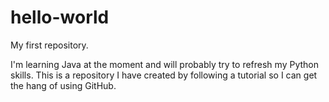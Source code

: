 # hello-world
My first repository.

I'm learning Java at the moment and will probably try to refresh my Python skills. This is a repository I have created by following a tutorial so I can get the hang of using GitHub.
